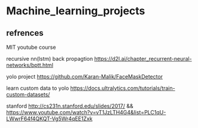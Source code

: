 # Machine_learning_projects
## refrences 

MIT youtube course

recursive nn(lstm) back propagtion
https://d2l.ai/chapter_recurrent-neural-networks/bptt.html

yolo project
https://github.com/Karan-Malik/FaceMaskDetector

learn custom data to yolo
https://docs.ultralytics.com/tutorials/train-custom-datasets/

stanford
http://cs231n.stanford.edu/slides/2017/
 && https://www.youtube.com/watch?v=vT1JzLTH4G4&list=PLC1qU-LWwrF64f4QKQT-Vg5Wr4qEE1Zxk

